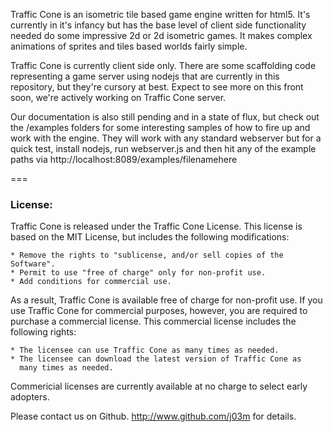 Traffic Cone is an isometric tile based game engine written for html5. It's currently in it's infancy but has the base level of client side functionality needed do some impressive 2d or 2d isometric games. It makes complex animations of sprites and tiles based worlds fairly simple. 

Traffic Cone is currently client side only. There are some scaffolding code representing a game server using nodejs that are currently in this repository, but they're cursory at best. Expect to see more on this front soon, we're actively working on Traffic Cone server.

Our documentation is also still pending and in a state of flux, but check out the /examples folders for some interesting samples of how to fire up and work with the engine. They will work with any standard webserver but for a quick test, install nodejs, run webserver.js and then hit any of the example paths via http://localhost:8089/examples/filenamehere

===

### License:

   Traffic Cone is released under the Traffic Cone License. This
   license is based on the MIT License, but includes the following
   modifications:
   
    * Remove the rights to "sublicense, and/or sell copies of the Software".
    * Permit to use "free of charge" only for non-profit use.
    * Add conditions for commercial use.
   
   As a result, Traffic Cone is available free of charge for non-profit
   use. If you use Traffic Cone for commercial purposes, however, you
   are required to purchase a commercial license. This commercial license
   includes the following rights:
   
    * The licensee can use Traffic Cone as many times as needed.
    * The licensee can download the latest version of Traffic Cone as
      many times as needed.
   
   Commericial licenses are currently available at no charge to select early adopters. 
   
   Please contact us on Github. http://www.github.com/j03m for details.